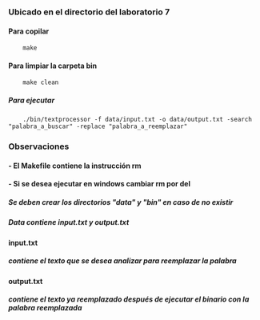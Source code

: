 ### Ubicado en el directorio del laboratorio 7
#### Para copilar
        make
#### Para limpiar la carpeta bin
        make clean
##### Para ejecutar
        ./bin/textprocessor -f data/input.txt -o data/output.txt -search "palabra_a_buscar" -replace "palabra_a_reemplazar"

### Observaciones
####        - El Makefile contiene la instrucción rm
####        - Si se desea ejecutar en windows cambiar rm por del
##### Se deben crear los directorios "data" y "bin" en caso de no existir
##### Data contiene input.txt y output.txt
#### input.txt 
#####        contiene el texto que se desea analizar para reemplazar la palabra
#### output.txt 
#####        contiene el texto ya reemplazado después de ejecutar el binario con la palabra reemplazada
